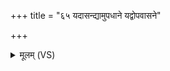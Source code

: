 +++
title = "६५ यदासन्द्यामुपधाने यद्वोपवासने"

+++
<details><summary>मूलम् (VS)</summary>

यदा॑स॒न्द्यामु॑प॒धाने॒ यद्वो॑प॒वास॑ने कृ॒तम्। वि॑वा॒हे कृ॒त्यां यांच॒क्रुरा॒स्नाने॒ तां नि द॑ध्मसि ॥
</details>